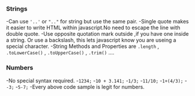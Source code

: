### Strings
-Can use `'..'` or `".."` for string but use the same pair.
-Single quote makes it easier to write HTML within javascript.No need to escape the line with double quote.
-Use opposite quotation mark outside ,if you have one inside a string. Or use a backslash, this lets javascript know you are useing a special character.
-String Methods and Properties are `.length` , `.toLowerCase()` , `.toUpperCase()` , `.trim()` ....

### Numbers
-No special syntax required.
-`1234;`
-`10 + 3.141;`
-`1/3;`
-`11/10;`
-`1+(4/3);`
-`-3;`
-`5-7;`
-Every above code sample is legit for numbers.



